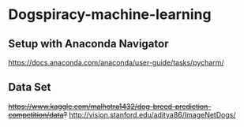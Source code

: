 # Dogspiracy-machine-learning

## Setup with Anaconda Navigator
https://docs.anaconda.com/anaconda/user-guide/tasks/pycharm/

## Data Set 
~~https://www.kaggle.com/malhotra1432/dog-breed-prediction-competition/data?~~
http://vision.stanford.edu/aditya86/ImageNetDogs/
